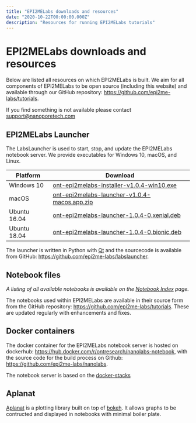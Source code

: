 ```yaml
---
title: "EPI2MELabs downloads and resources"
date: "2020-10-22T00:00:00.000Z"
description: "Resources for running EPI2MELabs tutorials"
---
```


# EPI2MELabs downloads and resources

Below are listed all resources on which EPI2MELabs is built. We aim for all
components of EPI2MELabs to be open source (including this website) and
available through our GitHub repository:
https://github.com/epi2me-labs/tutorials.

If you find something is not available please contact support@nanoporetech.com


## EPI2MELabs Launcher

The LabsLauncher is used to start, stop, and update the EPI2MELabs notebook
server. We provide executables for Windows 10, macOS, and Linux.

| Platform     | Download                                                                                                                                                          |
|--------------|-------------------------------------------------------------------------------------------------------------------------------------------------------------------|
| Windows 10   | [ont-epi2melabs-installer-v1.0.4-win10.exe](https://github.com/epi2me-labs/labslauncher/releases/download/v1.0.4/ont-epi2melabs-installer-v1.0.4-win10.exe)       |
| macOS        | [ont-epi2melabs-launcher-v1.0.4-macos.app.zip](https://github.com/epi2me-labs/labslauncher/releases/download/v1.0.4/ont-epi2melabs-launcher-v1.0.4-macos.app.zip) |
| Ubuntu 16.04 | [ont-epi2melabs-launcher-1.0.4-0.xenial.deb](https://github.com/epi2me-labs/labslauncher/releases/download/v1.0.4/ont-epi2melabs-launcher-1.0.4-0.xenial.deb)     |
| Ubuntu 18.04 | [ont-epi2melabs-launcher-1.0.4-0.bionic.deb](https://github.com/epi2me-labs/labslauncher/releases/download/v1.0.4/ont-epi2melabs-launcher-1.0.4-0.bionic.deb)     |

The launcher is written in Python with [Qt](https://www.qt.io/) and the
sourcecode is available from GitHub:
https://github.com/epi2me-labs/labslauncher.


## Notebook files

*A listing of all available notebooks is available on the [Notebook
Index](/nbindex) page.*

The notebooks used within EPI2MELabs are available in their source form from
the GitHub repository: https://github.com/epi2me-labs/tutorials. These are
updated regularly with enhancements and fixes.

## Docker containers

The docker container for the EPI2MELabs notebook server is hosted on dockerhub:
https://hub.docker.com/r/ontresearch/nanolabs-notebook, with the source code
for the build process on Github: https://github.com/epi2me-labs/nanolabs.

The notebook server is based on the
[docker-stacks](https://github.com/jupyter)

## Aplanat

[Aplanat](https://github.com/epi2me-labs/aplanat) is a plotting library built
on top of [bokeh](https://docs.bokeh.org/en/latest/). It allows graphs to be
contructed and displayed in notebooks with minimal boiler plate.
